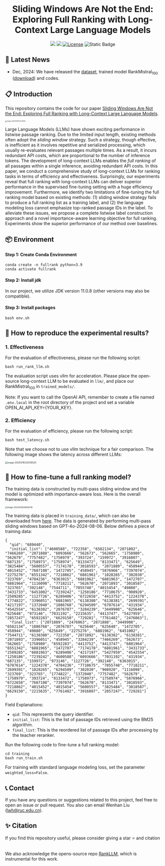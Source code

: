 # <div align="center">Sliding Windows Are Not the End: Exploring Full Ranking with Long-Context Large Language Models</div>

<div align="center">
<a href="https://arxiv.org/abs/2412.14574" target="_blank"><img src=https://img.shields.io/badge/arXiv-b5212f.svg?logo=arxiv></a>
<a href="https://huggingface.co/liuwenhan/RankMistral100" target="_blank"><img src=https://img.shields.io/badge/%F0%9F%A4%97%20HuggingFace%20Models-27b3b4.svg></a>
<a href="https://github.com/8421BCD/fullrank/blob/main/LICENSE"><img alt="License" src="https://img.shields.io/badge/LICENSE-MIT-green"></a>
<a><img alt="Static Badge" src="https://img.shields.io/badge/made_with-Python-blue"></a>
</div>


## 📢 Latest News

- Dec, 2024: We have released the [dataset](https://huggingface.co/datasets/liuwenhan/msmarco_full_ranking_list), trained model $\text{RankMistral}_{100}$ ([download](https://huggingface.co/liuwenhan/RankMistral100)) and codes. 

## 📋 Introduction

This repository contains the code for our paper [Sliding Windows Are Not the End: Exploring Full Ranking with Long-Context Large Language Models](https://arxiv.org/abs/2412.14574). 

<img src="https://8421bcd.oss-cn-beijing.aliyuncs.com/img/image-20241218172223836.png" alt="image-20241218172223836" style="zoom: 33%;" />

Large Language Models (LLMs) have shown exciting performance in listwise passage ranking. Due to the limited input length, existing methods often adopt the *sliding window* strategy. Such a strategy, though effective, is inefficient as it involves repetitive and serialized processing, which usually re-evaluates relevant passages multiple times. As a result, it incurs redundant API costs, which are proportional to the number of inference tokens. The development of long-context LLMs enables the *full ranking* of all passages within a single inference, avoiding redundant API costs. In this paper, we conduct a comprehensive study of long-context LLMs for ranking tasks in terms of efficiency and effectiveness. Surprisingly, our experiments reveal that full ranking with long-context LLMs can deliver superior performance in the supervised fine-tuning setting with a huge efficiency improvement. Furthermore, we identify two limitations of fine-tuning the full ranking model based on existing methods: (1) sliding window strategy fails to produce a full ranking list as a training label, and (2) the language modeling loss cannot emphasize top-ranked passage IDs in the label. To alleviate these issues, we propose a complete listwise label construction approach and a novel importance-aware learning objective for full ranking. Experiments show the superior performance of our method over baselines.

## 📦 Environment

#### Step 1: Create Conda Environment

```
conda create -n fullrank python=3.9
conda activate fullrank
```

#### Step 2: Install jdk

In our project, we utilize JDK version 11.0.8 (other versions may also be compatible).

#### Step 3: Install packages

```shell
bash env.sh
```

## 📝 How to reproduce the experimental results?

### 1. Effectiveness

For the evaluation of effectiveness, please run the following script:

```shell
bash run_rank_llm.sh
```

The evaluation script uses vllm for acceleration. Please place the open-source long-context LLM to be evaluated in `llm/`, and place our $\text{RankMistral}_{100}$ in `trained_models/`.

Note: If you want to call the OpenAI API, remember to create a file named `.env.local` in the root directory of the project and set a variable OPEN_AI_API_KEY={YOUR_KEY}.

### 2. Efficiency

For the evaluation of efficiency, please run the following script:

```shell
bash test_latency.sh
```

Note that we choose not to use vllm technique for a fair comparison. The following image shows the latency across different LLMs:

<img src="https://8421bcd.oss-cn-beijing.aliyuncs.com/img/image-20241218232539325.png" alt="image-20241218232539325" style="zoom: 50%;" />

## 🚀 How to fine-tune a full ranking model?

The training data is constructed by multi-pass sliding window and the model is optimized with importance-aware loss. Here is the overall framework:

<img src="https://8421bcd.oss-cn-beijing.aliyuncs.com/img/image-20241218200920116.png" alt="image-20241218200920116" style="zoom: 45%;" />

The training data is placed in `training_data/`, which can also be downloaded from [here](https://huggingface.co/datasets/liuwenhan/msmarco_full_ranking_list). The data is generated by performing multi-pass sliding windows based on GPT-4o-2024-08-06. Below defines a piece of training data:

```jsonl
{
  "qid": "689440",
  "initial_list": ["4600588", "722358", "6582134", "2071892", "7466269", "2071888", "6093666", "562673", "562665", "1758980", "562679", "7757482", "1758979", "393724", "159972", "3916807", "687135", "1758973", "1758974", "8133472", "8133471", "625649", "3825484", "5600557", "7174178", "3018593", "2071889", "458944", "4015452", "7687108", "1472705", "458945", "5876966", "7397074", "2275276", "6551342", "7218862", "6881961", "1028265", "302030", "323769", "4704236", "6363015", "6881962", "6881963", "1472707", "6881964", "1116098", "7718211", "562670", "2071893", "3018587", "323765", "392148", "7544711", "7055748", "4015454", "49880", "3431733", "6451002", "7239242", "1250186", "7710675", "908920", "2509285", "1127726", "6289406", "6722658", "4413752", "1224378", "1774822", "3396051", "6881965", "6138380", "6138381", "2699391", "4217197", "1372040", "1886768", "6294509", "6707614", "431934", "4542554", "6138382", "2076787", "3284239", "3449908", "625646", "625648", "973146", "7031192", "2215635", "4413747", "5427959", "2857247", "6592283", "6629150", "729281", "7761482", "2476063"],
  "final_list": ["2071889", "2476063", "2071888", "3449908", "6582134", "1886768", "2076787", "625646", "625648", "1472705", "458944", "49880", "625649", "2275276", "6881962", "6451002", "7544711", "6138380", "722358", "2071892", "6138382", "6138381", "2071893", "3396051", "458945", "3284239", "7466269", "562673", "562665", "1758980", "6592283", "4413752", "4413747", "6881964", "6551342", "6881965", "1472707", "7174178", "6881961", "3431733", "2509285", "6881963", "6289406", "4217197", "5427959", "4542554", "1250186", "7239242", "4600588", "6093666", "7031192", "431934", "687135", "159972", "973146", "1127726", "392148", "6363015", "6707614", "1224378", "4704236", "7710675", "7055748", "7718211", "2699391", "1028265", "6294509", "302030", "908920", "1116098", "323769", "323765", "1774822", "1372040", "7757482", "562679", "1758979", "393724", "8133472", "1758973", "1758974", "5876966", "6722658", "7687108", "7397074", "562670", "8133471", "3018593", "7218862", "4015452", "4015454", "5600557", "3825484", "3018587", "6629150", "2215635", "7761482", "3916807", "2857247", "729281"]
}
```

Field Explanations:

- `qid`: This represents the query identifier.
- `initial_list`: This is the list of passage IDs retrieved using the BM25 algorithm.
- `final_list`: This is the reordered list of passage IDs after processing by the teacher reranker.

Run the following code to fine-tune a full ranking model:

```shell
cd training
bash run_train.sh
```

For training with standard language modeling loss, set the parameter `weighted_loss=False`.

## 📞 Contact

If you have any questions or suggestions related to this project, feel free to open an issue or pull request. You also can email Wenhan Liu ([lwh@ruc.edu.cn](mailto:lwh@ruc.edu.cn)).

## ✨ Citation

If you find this repository useful, please consider giving a star ⭐ and citation

```

```

We also acknowledge the opens-source repo [RankLLM](https://github.com/castorini/rank_llm/), which is instrumental for this work.

 

